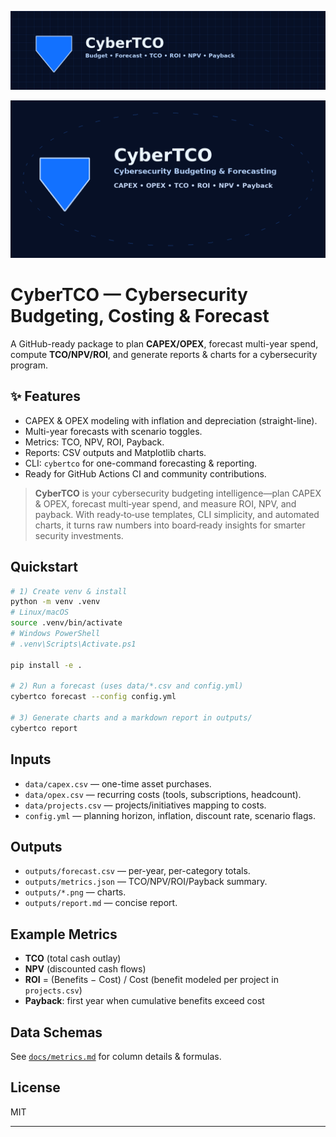 ![CyberTCO](assets/cybertco-banner.png)

![Social Preview](assets/cybertco-social.png)
# CyberTCO — Cybersecurity Budgeting, Costing & Forecast

A GitHub-ready package to plan **CAPEX/OPEX**, forecast multi-year spend, compute **TCO/NPV/ROI**, and generate reports & charts for a cybersecurity program.

## ✨ Features
- CAPEX & OPEX modeling with inflation and depreciation (straight-line).
- Multi-year forecasts with scenario toggles.
- Metrics: TCO, NPV, ROI, Payback.
- Reports: CSV outputs and Matplotlib charts.
- CLI: `cybertco` for one-command forecasting & reporting.
- Ready for GitHub Actions CI and community contributions.

> **CyberTCO** is your cybersecurity budgeting intelligence—plan CAPEX & OPEX, forecast multi‑year spend, and measure ROI, NPV, and payback. With ready‑to‑use templates, CLI simplicity, and automated charts, it turns raw numbers into board‑ready insights for smarter security investments.

## Quickstart
```bash
# 1) Create venv & install
python -m venv .venv
# Linux/macOS
source .venv/bin/activate
# Windows PowerShell
# .venv\Scripts\Activate.ps1

pip install -e .

# 2) Run a forecast (uses data/*.csv and config.yml)
cybertco forecast --config config.yml

# 3) Generate charts and a markdown report in outputs/
cybertco report
```

## Inputs
- `data/capex.csv` — one-time asset purchases.
- `data/opex.csv` — recurring costs (tools, subscriptions, headcount).
- `data/projects.csv` — projects/initiatives mapping to costs.
- `config.yml` — planning horizon, inflation, discount rate, scenario flags.

## Outputs
- `outputs/forecast.csv` — per-year, per-category totals.
- `outputs/metrics.json` — TCO/NPV/ROI/Payback summary.
- `outputs/*.png` — charts.
- `outputs/report.md` — concise report.

## Example Metrics
- **TCO** (total cash outlay)
- **NPV** (discounted cash flows)
- **ROI** = (Benefits − Cost) / Cost  (benefit modeled per project in `projects.csv`)
- **Payback**: first year when cumulative benefits exceed cost

## Data Schemas
See [`docs/metrics.md`](docs/metrics.md) for column details & formulas.

## License
MIT


---

